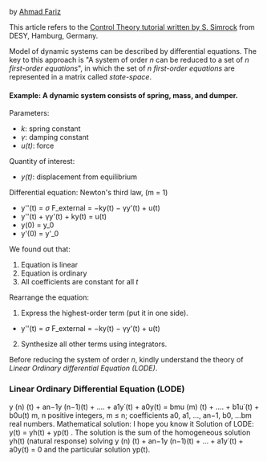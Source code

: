 by [Ahmad Fariz](https://linkedin.com/in/ahmadfariz)

This article refers to the [Control Theory tutorial written by S. Simrock](https://cds.cern.ch/record/1100534/files/p73.pdf) from DESY, Hamburg, Germany.

Model of dynamic systems can be described by differential equations. The key to this approach is "A system of order *n* can be reduced to a set of *n first-order equations*", in which the set of *n first-order equations* are represented in a matrix called *state-space*.

#### Example: A dynamic system consists of spring, mass, and dumper.
Parameters: 
- *k*: spring constant
- *γ*: damping constant
- *u(t)*: force

Quantity of interest:
- *y(t)*: displacement from equilibrium

Differential equation: Newton's third law, (m = 1)
- y''(t) = $\sigma$ F_external = −ky(t) − γy'(t) + u(t)
- y''(t) + γy'(t) + ky(t) = u(t)
- y(0) = y_0
- y'(0) = y'_0

We found out that:
1. Equation is linear
2. Equation is ordinary
3. All coefficients are constant for all *t*

Rearrange the equation:
1. Express the highest-order term (put it in one side).
- y''(t) = $\sigma$ F_external = −ky(t) − γy'(t) + u(t)
2. Synthesize all other terms using integrators.

Before reducing the system of order *n*, kindly understand the theory of *Linear Ordinary differential Equation (LODE)*.

### Linear Ordinary Differential Equation (LODE)
y
(n)
(t) + an−1y
(n−1)(t) + .... + a1y˙(t) + a0y(t) = bmu
(m)
(t) + .... + b1u˙(t) + b0u(t)
m, n positive integers, m ≤ n; coefficients a0, a1, ..., an−1, b0, ...bm real numbers.
Mathematical solution: I hope you know it
Solution of LODE: y(t) = yh(t) + yp(t) .
The solution is the sum of the homogeneous solution yh(t) (natural response) solving 
y
(n)
(t) + an−1y
(n−1)(t) + ... + a1y˙(t) + a0y(t) = 0
and the particular solution yp(t).


